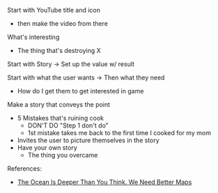Start with YouTube title and icon
+ then make the video from there

What's interesting
+ The thing that's destroying X

Start with Story -> Set up the value w/ result

Start with what the user wants -> Then what they need
+ How do I get them to get interested in game

Make a story that conveys the point
+ 5 Mistakes that's ruining cook
	+ DON'T DO "Step 1 don't do"
	+ 1st mistake takes me back to the first time I cooked for my mom
+ Invites the user to picture themselves in the story
+ Have your own story
	+ The thing you overcame

References:
+ [The Ocean Is Deeper Than You Think. We Need Better Maps](https://www.youtube.com/watch?v=Cz24meZACsY)


